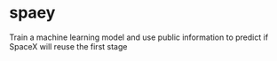# spaey
Train a machine learning model and use public information to predict if SpaceX will reuse the first stage
